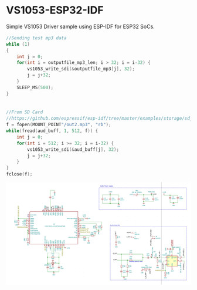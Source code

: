 # VS1053-ESP32-IDF
Simple VS1053 Driver sample using ESP-IDF for ESP32 SoCs.

```C
//Sending test mp3 data
while (1)
{
    int j = 0;
    for(int i = outputfile_mp3_len; i > 32; i = i-32) {
        vs1053_write_sdi(&outputfile_mp3[j], 32);
        j = j+32;
    }
    SLEEP_MS(500);
}


//From SD Card
//https://github.com/espressif/esp-idf/tree/master/examples/storage/sd_card
f = fopen(MOUNT_POINT"/out2.mp3", "rb");
while(fread(aud_buff, 1, 512, f)) {
    int j = 0;
    for(int i = 512; i >= 32; i = i-32) {
        vs1053_write_sdi(&aud_buff[j], 32);
        j = j+32;
    }
}
fclose(f);
```

![Image of schematic](https://github.com/kattaliraees/VS1053-ESP32-IDF/blob/main/schematic.png)


